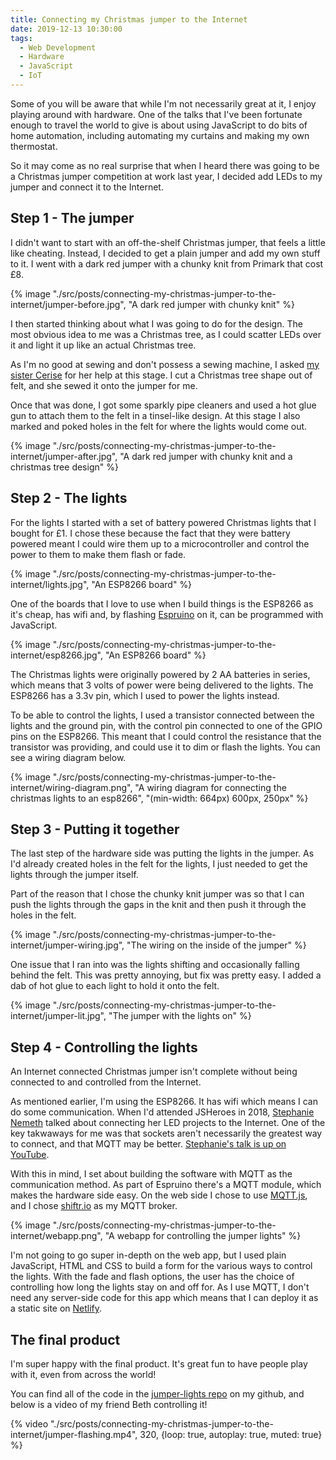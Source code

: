 ```yaml
---
title: Connecting my Christmas jumper to the Internet
date: 2019-12-13 10:30:00
tags:
  - Web Development
  - Hardware
  - JavaScript
  - IoT
---
```


Some of you will be aware that while I'm not necessarily great at it, I enjoy playing around with hardware. One of the talks that I've been fortunate enough to travel the world to give is about using JavaScript to do bits of home automation, including automating my curtains and making my own thermostat.

So it may come as no real surprise that when I heard there was going to be a Christmas jumper competition at work last year, I decided add LEDs to my jumper and connect it to the Internet.

<!-- excerpt -->

## Step 1 - The jumper

I didn't want to start with an off-the-shelf Christmas jumper, that feels a little like cheating. Instead, I decided to get a plain jumper and add my own stuff to it. I went with a dark red jumper with a chunky knit from Primark that cost £8.

{% image "./src/posts/connecting-my-christmas-jumper-to-the-internet/jumper-before.jpg", "A dark red jumper with chunky knit" %}

I then started thinking about what I was going to do for the design. The most obvious idea to me was a Christmas tree, as I could scatter LEDs over it and light it up like an actual Christmas tree.

As I'm no good at sewing and don't possess a sewing machine, I asked [my sister Cerise](https://www.instagram.com/cerisebonaccorsi/) for her help at this stage. I cut a Christmas tree shape out of felt, and she sewed it onto the jumper for me.

Once that was done, I got some sparkly pipe cleaners and used a hot glue gun to attach them to the felt in a tinsel-like design. At this stage I also marked and poked holes in the felt for where the lights would come out.

{% image "./src/posts/connecting-my-christmas-jumper-to-the-internet/jumper-after.jpg", "A dark red jumper with chunky knit and a christmas tree design" %}

## Step 2 - The lights

For the lights I started with a set of battery powered Christmas lights that I bought for £1. I chose these because the fact that they were battery powered meant I could wire them up to a microcontroller and control the power to them to make them flash or fade.

{% image "./src/posts/connecting-my-christmas-jumper-to-the-internet/lights.jpg", "An ESP8266 board" %}

One of the boards that I love to use when I build things is the ESP8266 as it's cheap, has wifi and, by flashing [Espruino](https://www.espruino.com/) on it, can be programmed with JavaScript.

{% image "./src/posts/connecting-my-christmas-jumper-to-the-internet/esp8266.jpg", "An ESP8266 board" %}

The Christmas lights were originally powered by 2 AA batteries in series, which means that 3 volts of power were being delivered to the lights. The ESP8266 has a 3.3v pin, which I used to power the lights instead.

To be able to control the lights, I used a transistor connected between the lights and the ground pin, with the control pin connected to one of the GPIO pins on the ESP8266. This meant that I could control the resistance that the transistor was providing, and could use it to dim or flash the lights. You can see a wiring diagram below.

{% image "./src/posts/connecting-my-christmas-jumper-to-the-internet/wiring-diagram.png", "A wiring diagram for connecting the christmas lights to an esp8266", "(min-width: 664px) 600px, 250px" %}

## Step 3 - Putting it together

The last step of the hardware side was putting the lights in the jumper. As I'd already created holes in the felt for the lights, I just needed to get the lights through the jumper itself.

Part of the reason that I chose the chunky knit jumper was so that I can push the lights through the gaps in the knit and then push it through the holes in the felt.

{% image "./src/posts/connecting-my-christmas-jumper-to-the-internet/jumper-wiring.jpg", "The wiring on the inside of the jumper" %}

One issue that I ran into was the lights shifting and occasionally falling behind the felt. This was pretty annoying, but fix was pretty easy. I added a dab of hot glue to each light to hold it onto the felt.

{% image "./src/posts/connecting-my-christmas-jumper-to-the-internet/jumper-lit.jpg", "The jumper with the lights on" %}

## Step 4 - Controlling the lights

An Internet connected Christmas jumper isn't complete without being connected to and controlled from the Internet.

As mentioned earlier, I'm using the ESP8266. It has wifi which means I can do some communication. When I'd attended JSHeroes in 2018, [Stephanie Nemeth](https://twitter.com/stephaniecodes) talked about connecting her LED projects to the Internet. One of the key takwaways for me was that sockets aren't necessarily the greatest way to connect, and that MQTT may be better. [Stephanie's talk is up on YouTube](https://www.youtube.com/watch?v=VTxsAiznxt4).

With this in mind, I set about building the software with MQTT as the communication method. As part of Espruino there's a MQTT module, which makes the hardware side easy. On the web side I chose to use [MQTT.js](https://github.com/mqttjs/MQTT.js), and I chose [shiftr.io](https://shiftr.io/) as my MQTT broker.

{% image "./src/posts/connecting-my-christmas-jumper-to-the-internet/webapp.png", "A webapp for controlling the jumper lights" %}

I'm not going to go super in-depth on the web app, but I used plain JavaScript, HTML and CSS to build a form for the various ways to control the lights. With the fade and flash options, the user has the choice of controlling how long the lights stay on and off for. As I use MQTT, I don't need any server-side code for this app which means that I can deploy it as a static site on [Netlify](https://www.netlify.com/).

## The final product

I'm super happy with the final product. It's great fun to have people play with it, even from across the world!

You can find all of the code in the [jumper-lights repo](https://github.com/CodeFoodPixels/jumper-lights) on my github, and below is a video of my friend Beth controlling it!

{% video "./src/posts/connecting-my-christmas-jumper-to-the-internet/jumper-flashing.mp4", 320, {loop: true, autoplay: true, muted: true} %}
